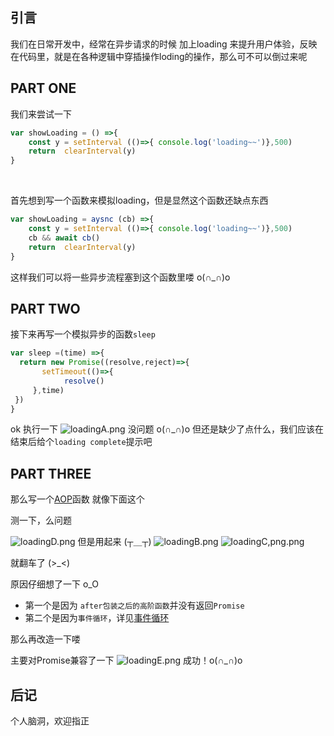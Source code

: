 ## 引言

我们在日常开发中，经常在异步请求的时候 加上loading 来提升用户体验，反映在代码里，就是在各种逻辑中穿插操作loding的操作，那么可不可以倒过来呢

## PART ONE

我们来尝试一下
```javascript
var showLoading = () =>{
    const y = setInterval (()=>{ console.log('loading~~')},500)    
    return  clearInterval(y)    
}
```
 

首先想到写一个函数来模拟loading，但是显然这个函数还缺点东西
```javascript
var showLoading = aysnc (cb) =>{
    const y = setInterval (()=>{ console.log('loading~~')},500)    
    cb && await cb()
    return  clearInterval(y)    
}
```

这样我们可以将一些异步流程塞到这个函数里喽 o(∩_∩)o

## PART TWO

接下来再写一个模拟异步的函数`sleep`
```javascript
var sleep =(time) =>{
  return new Promise((resolve,reject)=>{
       setTimeout(()=>{
            resolve()
     },time)
 })
}
```

ok 执行一下
![loadingA.png](https://cdn.nlark.com/yuque/0/2021/png/1512483/1617096340541-1072c361-0328-436b-9891-ea16356b48b3.png#align=left&display=inline&height=149&originHeight=149&originWidth=848&size=11379&status=done&style=none&width=848)
没问题 o(∩_∩)o
但还是缺少了点什么，我们应该在结束后给个`loading complete`提示吧

## PART THREE

那么写一个[AOP](https://baike.baidu.com/item/AOP/1332219?fr=aladdin)函数
就像下面这个


测一下，么问题 

![loadingD.png](https://cdn.nlark.com/yuque/0/2021/png/1512483/1617096419370-a5ab369e-61fa-4463-a095-8899f7805c27.png#align=left&display=inline&height=194&originHeight=194&originWidth=411&size=11212&status=done&style=none&width=411)
但是用起来 (┬＿┬)
![loadingB.png](https://cdn.nlark.com/yuque/0/2021/png/1512483/1617096445631-0c829ae0-b7a2-4735-a1eb-fc4f8be60871.png#align=left&display=inline&height=83&originHeight=83&originWidth=628&size=8359&status=done&style=none&width=628)
![loadingC,png.png](https://cdn.nlark.com/yuque/0/2021/png/1512483/1617096454366-af98e9f2-08cf-4938-804a-f85bd76b3cf7.png#align=left&display=inline&height=192&originHeight=192&originWidth=665&size=10416&status=done&style=none&width=665)

就翻车了 (>_<)

原因仔细想了一下 o_O

- 第一个是因为 `after包装之后的高阶函数`并没有返回`Promise`
- 第二个是因为`事件循环`，详见[事件循环](https://zhuanlan.zhihu.com/p/33058983)

那么再改造一下喽


主要对Promise兼容了一下
![loadingE.png](https://cdn.nlark.com/yuque/0/2021/png/1512483/1617096479198-ea044cd7-1f98-47b3-8454-ffb5c0955cb7.png#align=left&display=inline&height=187&originHeight=187&originWidth=647&size=11313&status=done&style=none&width=647)
成功！o(∩_∩)o

## 后记

个人脑洞，欢迎指正
